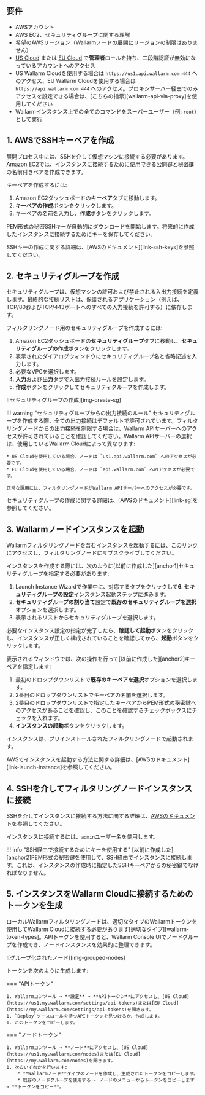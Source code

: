 ## 要件

* AWSアカウント
* AWS EC2、セキュリティグループに関する理解
* 希望のAWSリージョン（Wallarmノードの展開にリージョンの制限はありません）
* [US Cloud](https://us1.my.wallarm.com/) または [EU Cloud](https://my.wallarm.com/) で**管理者**ロールを持ち、二段階認証が無効になっているアカウントへのアクセス
* US Wallarm Cloudを使用する場合は `https://us1.api.wallarm.com:444` へのアクセス、EU Wallarm Cloudを使用する場合は `https://api.wallarm.com:444` へのアクセス。プロキシサーバー経由でのみアクセスを設定できる場合は、[こちらの指示][wallarm-api-via-proxy]を使用してください
* Wallarmインスタンス上での全てのコマンドをスーパーユーザー（例: `root`）として実行

## 1. AWSでSSHキーペアを作成

展開プロセス中には、SSHを介して仮想マシンに接続する必要があります。Amazon EC2では、インスタンスに接続するために使用できる公開鍵と秘密鍵の名前付きペアを作成できます。

キーペアを作成するには:

1. Amazon EC2ダッシュボードの**キーペア**タブに移動します。
2. **キーペアの作成**ボタンをクリックします。
3. キーペアの名前を入力し、**作成**ボタンをクリックします。

PEM形式の秘密SSHキーが自動的にダウンロードを開始します。将来的に作成したインスタンスに接続するためにキーを保存してください。

SSHキーの作成に関する詳細は、[AWSのドキュメント][link-ssh-keys]を参照してください。

## 2. セキュリティグループを作成

セキュリティグループは、仮想マシンの許可および禁止される入出力接続を定義します。最終的な接続リストは、保護されるアプリケーション（例えば、TCP/80およびTCP/443ポートへのすべての入力接続を許可する）に依存します。

フィルタリングノード用のセキュリティグループを作成するには:

1. Amazon EC2ダッシュボードの**セキュリティグループ**タブに移動し、**セキュリティグループの作成**ボタンをクリックします。
2. 表示されたダイアログウィンドウにセキュリティグループ名と省略記述を入力します。
3. 必要なVPCを選択します。
4. **入力**および**出力**タブで入出力接続ルールを設定します。
5. **作成**ボタンをクリックしてセキュリティグループを作成します。

![セキュリティグループの作成][img-create-sg]

!!! warning "セキュリティグループからの出力接続のルール"
    セキュリティグループを作成する際、全ての出力接続はデフォルトで許可されています。フィルタリングノードからの出力接続を制限する場合は、Wallarm APIサーバーへのアクセスが許可されていることを確認してください。Wallarm APIサーバーの選択は、使用しているWallarm Cloudによって異なります:

    * US Cloudを使用している場合、ノードは `us1.api.wallarm.com` へのアクセスが必要です。
    * EU Cloudを使用している場合、ノードは `api.wallarm.com` へのアクセスが必要です。
    
    正常な運用には、フィルタリングノードがWallarm APIサーバーへのアクセスが必要です。

セキュリティグループの作成に関する詳細は、[AWSのドキュメント][link-sg]を参照してください。

## 3. Wallarmノードインスタンスを起動

Wallarmフィルタリングノードを含むインスタンスを起動するには、この[リンク](https://aws.amazon.com/marketplace/pp/B073VRFXSD)にアクセスし、フィルタリングノードにサブスクライブしてください。

インスタンスを作成する際には、次のように[以前に作成した][anchor1]セキュリティグループを指定する必要があります:

1. Launch Instance Wizardで作業中に、対応するタブをクリックして**6. セキュリティグループの設定**インスタンス起動ステップに進みます。
2. **セキュリティグループの割り当て**設定で**既存のセキュリティグループを選択**オプションを選択します。
3. 表示されるリストからセキュリティグループを選択します。

必要なインスタンス設定の指定が完了したら、**確認して起動**ボタンをクリックし、インスタンスが正しく構成されていることを確認してから、**起動**ボタンをクリックします。

表示されるウィンドウでは、次の操作を行って[以前に作成した][anchor2]キーペアを指定します:

1. 最初のドロップダウンリストで**既存のキーペアを選択**オプションを選択します。
2. 2番目のドロップダウンリストでキーペアの名前を選択します。
3. 2番目のドロップダウンリストで指定したキーペアからPEM形式の秘密鍵へのアクセスがあることを確認し、このことを確認するチェックボックスにチェックを入れます。
4. **インスタンスの起動**ボタンをクリックします。

インスタンスは、プリインストールされたフィルタリングノードで起動されます。

AWSでインスタンスを起動する方法に関する詳細は、[AWSのドキュメント][link-launch-instance]を参照してください。

## 4. SSHを介してフィルタリングノードインスタンスに接続

SSHを介してインスタンスに接続する方法に関する詳細は、[AWSのドキュメント](https://docs.aws.amazon.com/AWSEC2/latest/UserGuide/AccessingInstances.html)を参照してください。

インスタンスに接続するには、`admin`ユーザー名を使用します。

!!! info "SSH経由で接続するためにキーを使用する"
    [以前に作成した][anchor2]PEM形式の秘密鍵を使用して、SSH経由でインスタンスに接続します。これは、インスタンスの作成時に指定したSSHキーペアからの秘密鍵でなければなりません。

## 5. インスタンスをWallarm Cloudに接続するためのトークンを生成

ローカルWallarmフィルタリングノードは、適切なタイプのWallarmトークンを使用してWallarm Cloudに接続する必要があります[適切なタイプ][wallarm-token-types]。APIトークンを使用すると、Wallarm Console UIでノードグループを作成でき、ノードインスタンスを効果的に整理できます。

![グループ化されたノード][img-grouped-nodes]

トークンを次のように生成します:

=== "APIトークン"

    1. Wallarmコンソール → **設定** → **APIトークン**にアクセスし、[US Cloud](https://us1.my.wallarm.com/settings/api-tokens)または[EU Cloud](https://my.wallarm.com/settings/api-tokens)を開きます。
    1. `Deploy`ソースロールを持つAPIトークンを見つけるか、作成します。
    1. このトークンをコピーします。
=== "ノードトークン"

    1. Wallarmコンソール → **ノード**にアクセスし、[US Cloud](https://us1.my.wallarm.com/nodes)または[EU Cloud](https://my.wallarm.com/nodes)を開きます。
    1. 次のいずれかを行います:
        * **Wallarmノード**タイプのノードを作成し、生成されたトークンをコピーします。
        * 既存のノードグループを使用する - ノードのメニューからトークンをコピーします → **トークンをコピー**。
